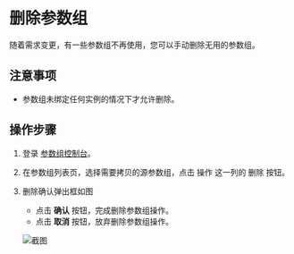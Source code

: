 # 删除参数组
随着需求变更，有一些参数组不再使用，您可以手动删除无用的参数组。

## 注意事项
* 参数组未绑定任何实例的情况下才允许删除。

## 操作步骤
1. 登录 [参数组控制台](https://rds-console.jdcloud.com/paramgroup/list)。
2. 在参数组列表页，选择需要拷贝的源参数组，点击 操作 这一列的 删除 按钮。
3. 删除确认弹出框如图
    * 点击 **确认** 按钮，完成删除参数组操作。
    * 点击 **取消** 按钮，放弃删除参数组操作。

    ![截图](https://img1.jcloudcs.com/cms/dbc6d232-9698-4cb3-9e09-2646cd03838f20180815094647.png)
